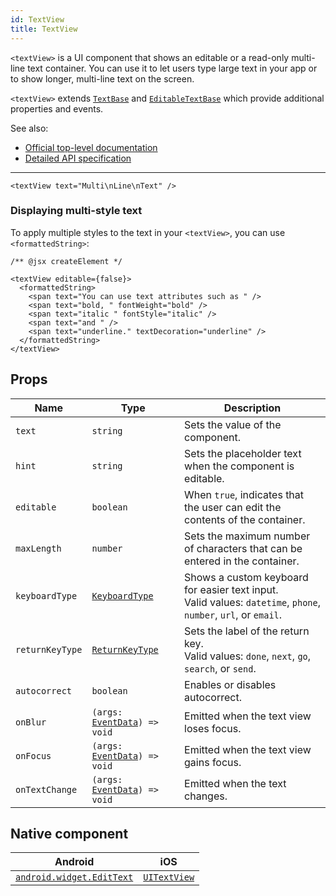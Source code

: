 ```yaml
---
id: TextView
title: TextView
---
```

<!-- contributors: [shirakaba, MisterBrownRSA, rigor789, TheOriginalJosh, eddyverbruggen, ikoevska] -->

`<textView>` is a UI component that shows an editable or a read-only multi-line text container. You can use it to let users type large text in your app or to show longer, multi-line text on the screen.

`<textView>` extends [`TextBase`](https://docs.nativescript.org/api-reference/classes/_ui_text_base_.textbase) and [`EditableTextBase`](https://docs.nativescript.org/api-reference/classes/_ui_editor_text_base_.editabletextbase) which provide additional properties and events.

See also:

* [Official top-level documentation](https://docs.nativescript.org/ui/components/text-view)
* [Detailed API specification](https://docs.nativescript.org/api-reference/classes/_ui_text_view_.textview)

---

```tsx
<textView text="Multi\nLine\nText" />
```

<!-- [> screenshots for=TextView <] -->

### Displaying multi-style text

To apply multiple styles to the text in your `<textView>`, you can use `<formattedString>`:

```tsx
/** @jsx createElement */

<textView editable={false}>
  <formattedString>
    <span text="You can use text attributes such as " />
    <span text="bold, " fontWeight="bold" />
    <span text="italic " fontStyle="italic" />
    <span text="and " />
    <span text="underline." textDecoration="underline" />
  </formattedString>
</textView>
```

## Props

| Name | Type | Description |
|------|------|-------------|
| `text` | `string` | Sets the value of the component.
| `hint` | `string` | Sets the placeholder text when the component is editable.
| `editable` | `boolean` | When `true`, indicates that the user can edit the contents of the container.
| `maxLength` | `number` | Sets the maximum number of characters that can be entered in the container.
| `keyboardType` | [`KeyboardType`](https://docs.nativescript.org/api-reference/modules/__nativescript_core_#keyboardtype) | Shows a custom keyboard for easier text input.<br/>Valid values: `datetime`, `phone`, `number`, `url`, or `email`.
| `returnKeyType` | [`ReturnKeyType`](https://docs.nativescript.org/api-reference/modules/__nativescript_core_#returnkeytype) | Sets the label of the return key.<br/>Valid values: `done`, `next`, `go`, `search`, or `send`.
| `autocorrect` | `boolean` | Enables or disables autocorrect.
| `onBlur` | `(args: `[`EventData`](https://docs.nativescript.org/api-reference/interfaces/__nativescript_core_.eventdata)`) => void` | Emitted when the text view loses focus.
| `onFocus` | `(args: `[`EventData`](https://docs.nativescript.org/api-reference/interfaces/__nativescript_core_.eventdata)`) => void` | Emitted when the text view gains focus.
| `onTextChange` | `(args: `[`EventData`](https://docs.nativescript.org/api-reference/interfaces/__nativescript_core_.eventdata)`) => void` | Emitted when the text changes.

<!-- | `onReturnPress` | `(args: `[`EventData`](https://docs.nativescript.org/api-reference/interfaces/__nativescript_core_.eventdata)`) => void` | Emitted when the return key is pressed. -->

## Native component

| Android | iOS |
|---------|-----|
| [`android.widget.EditText`](https://developer.android.com/reference/android/widget/EditText.html) | [`UITextView`](https://developer.apple.com/documentation/uikit/uitextview)
